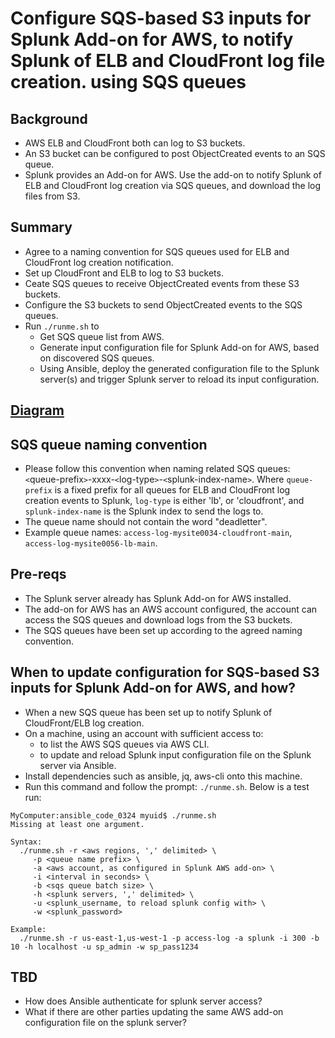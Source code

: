 # Configure SQS-based S3 inputs for Splunk Add-on for AWS, to notify Splunk of ELB and CloudFront log file creation. using SQS queues

## Background
* AWS ELB and CloudFront both can log to S3 buckets.
* An S3 bucket can be configured to post ObjectCreated events to an SQS queue.
* Splunk provides an Add-on for AWS. Use the add-on to notify Splunk of ELB and CloudFront log creation via SQS queues, and download the log files from S3.

## Summary
* Agree to a naming convention for SQS queues used for ELB and CloudFront log creation notification.
* Set up CloudFront and ELB to log to S3 buckets.
* Ceate SQS queues to receive ObjectCreated events from these S3 buckets.
* Configure the S3 buckets to send ObjectCreated events to the SQS queues.
* Run `./runme.sh` to
  * Get SQS queue list from AWS.
  * Generate input configuration file for Splunk Add-on for AWS, based on discovered SQS queues.
  * Using Ansible, deploy the generated configuration file to the Splunk server(s) and trigger Splunk server to reload its input configuration.

## [Diagram](AWS_SQS_Splunk.pdf)

## SQS queue naming convention
* Please follow this convention when naming related SQS queues: `<`queue-prefix`>`-xxxx-`<`log-type`>`-`<`splunk-index-name`>`.
Where `queue-prefix` is a fixed prefix for all queues for ELB and CloudFront log creation events to Splunk, `log-type` is either 'lb', or 'cloudfront', and `splunk-index-name` is the Splunk index to send the logs to.
* The queue name should not contain the word "deadletter".
* Example queue names: `access-log-mysite0034-cloudfront-main`, `access-log-mysite0056-lb-main`.

## Pre-reqs
* The Splunk server already has Splunk Add-on for AWS installed.
* The add-on for AWS has an AWS account configured, the account can access the SQS queues and download logs from the S3 buckets.
* The SQS queues have been set up according to the agreed naming convention.

## When to update configuration for SQS-based S3 inputs for Splunk Add-on for AWS, and how?
* When a new SQS queue has been set up to notify Splunk of CloudFront/ELB log creation.
* On a machine, using an account with sufficient access to:
  * to list the AWS SQS queues via AWS CLI.
  * to update and reload Splunk input configuration file on the Splunk server via Ansible.
* Install dependencies such as ansible, jq, aws-cli onto this machine.
* Run this command and follow the prompt: `./runme.sh`. Below is a test run:
```
MyComputer:ansible_code_0324 myuid$ ./runme.sh 
Missing at least one argument.

Syntax:
  ./runme.sh -r <aws regions, ',' delimited> \
     -p <queue name prefix> \
     -a <aws account, as configured in Splunk AWS add-on> \
     -i <interval in seconds> \
     -b <sqs queue batch size> \
     -h <splunk servers, ',' delimited> \
     -u <splunk_username, to reload splunk config with> \
     -w <splunk_password>

Example:
  ./runme.sh -r us-east-1,us-west-1 -p access-log -a splunk -i 300 -b 10 -h localhost -u sp_admin -w sp_pass1234
```

## TBD
* How does Ansible authenticate for splunk server access?
* What if there are other parties updating the same AWS add-on configuration file on the splunk server?

